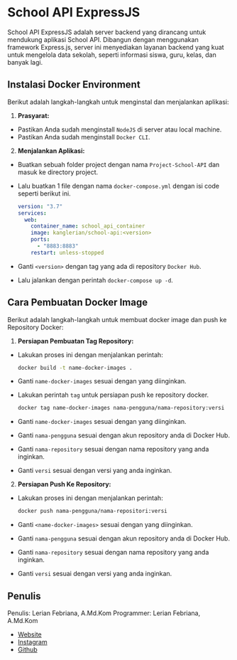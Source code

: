 # School API ExpressJS

School API ExpressJS adalah server backend yang dirancang untuk mendukung aplikasi School API. Dibangun dengan menggunakan framework Express.js, server ini menyediakan layanan backend yang kuat untuk mengelola data sekolah, seperti informasi siswa, guru, kelas, dan banyak lagi.

## Instalasi Docker Environment

Berikut adalah langkah-langkah untuk menginstal dan menjalankan aplikasi:

1. **Prasyarat:**

  - Pastikan Anda sudah menginstall `NodeJS` di server atau local machine.
  - Pastikan Anda sudah menginstall `Docker CLI`.

2. **Menjalankan Aplikasi:**

  - Buatkan sebuah folder project dengan nama `Project-School-API` dan masuk ke directory project.
  - Lalu buatkan 1 file dengan nama `docker-compose.yml` dengan isi code seperti berikut ini.


      ```yml
      version: "3.7"
      services:
        web:
          container_name: school_api_container
          image: kanglerian/school-api:<version>
          ports:
            - "8883:8883"
          restart: unless-stopped
      ```

  - Ganti `<version>` dengan tag yang ada di repository `Docker Hub`.
  - Lalu jalankan dengan perintah `docker-compose up -d`.

## Cara Pembuatan Docker Image

Berikut adalah langkah-langkah untuk membuat docker image dan push ke Repository Docker:

1. **Persiapan Pembuatan Tag Repository:**

  - Lakukan proses ini dengan menjalankan perintah:


    ```bash
    docker build -t name-docker-images .
    ```

  - Ganti `name-docker-images` sesuai dengan yang diinginkan.
  - Lakukan perintah `tag` untuk persiapan push ke repository docker.


    ```bash
    docker tag name-docker-images nama-pengguna/nama-repository:versi
    ```

  - Ganti `name-docker-images` sesuai dengan yang diinginkan.
  - Ganti `nama-pengguna` sesuai dengan akun repository anda di Docker Hub.
  - Ganti `nama-repository` sesuai dengan nama repository yang anda inginkan.
  - Ganti `versi` sesuai dengan versi yang anda inginkan.

2. **Persiapan Push Ke Repository:**

  - Lakukan proses ini dengan menjalankan perintah:


    ```bash
    docker push nama-pengguna/nama-repositori:versi
    ```

  - Ganti `<name-docker-images>` sesuai dengan yang diinginkan.
  - Ganti `nama-pengguna` sesuai dengan akun repository anda di Docker Hub.
  - Ganti `nama-repository` sesuai dengan nama repository yang anda inginkan.
  - Ganti `versi` sesuai dengan versi yang anda inginkan.


## Penulis

Penulis: Lerian Febriana, A.Md.Kom
Programmer: Lerian Febriana, A.Md.Kom

  - [Website](https://kanglerian.vercel.app)
  - [Instagram](https://instagram.com/kanglerian)
  - [Github](https://github.com/kanglerian)